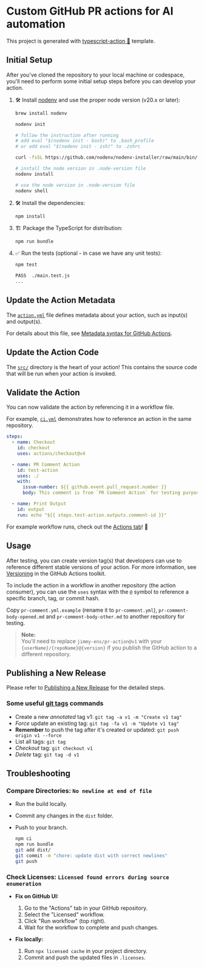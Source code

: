 # Custom GitHub PR actions for AI automation

This project is generated with
[typescript-action 🚀](https://github.com/actions/typescript-action) template.

## Initial Setup

After you've cloned the repository to your local machine or codespace, you'll
need to perform some initial setup steps before you can develop your action.

1. 🛠️ Install [nodenv](https://github.com/nodenv/nodenv) and use the proper node
   version (v20.x or later):

   ```bash
   brew install nodenv

   nodenv init

   # follow the instruction after running
   # add eval "$(nodenv init - bash)" to .bash_profile
   # or add eval "$(nodenv init - zsh)" to .zshrc

   curl -fsSL https://github.com/nodenv/nodenv-installer/raw/main/bin/nodenv-doctor | bash

   # install the node version in .node-version file
   nodenv install

   # use the node version in .node-version file
   nodenv shell
   ```

2. 🛠️ Install the dependencies:

   ```bash
   npm install
   ```

3. 🏗️ Package the TypeScript for distribution:

   ```bash
   npm run bundle
   ```

4. ✅ Run the tests (optional - in case we have any unit tests):

   ```bash
   npm test

   PASS  ./main.test.js
   ...
   ```

## Update the Action Metadata

The [`action.yml`](action.yml) file defines metadata about your action, such as
input(s) and output(s).

For details about this file, see
[Metadata syntax for GitHub Actions](https://docs.github.com/en/actions/creating-actions/metadata-syntax-for-github-actions).

## Update the Action Code

The [`src/`](./src/) directory is the heart of your action! This contains the
source code that will be run when your action is invoked.

## Validate the Action

You can now validate the action by referencing it in a workflow file.

For example, [`ci.yml`](./.github/workflows/ci.yml) demonstrates how to
reference an action in the same repository.

```yaml
steps:
  - name: Checkout
    id: checkout
    uses: actions/checkout@v4

  - name: PR Comment Action
    id: test-action
    uses: ./
    with:
      issue-number: ${{ github.event.pull_request.number }}
      body: This comment is from `PR Comment Action` for testing purposes.

  - name: Print Output
    id: output
    run: echo "${{ steps.test-action.outputs.comment-id }}"
```

For example workflow runs, check out the
[Actions tab](https://github.com/jimmy-ens/pr-action/actions)! 🚀

## Usage

After testing, you can create version tag(s) that developers can use to
reference different stable versions of your action. For more information, see
[Versioning](https://github.com/actions/toolkit/blob/master/docs/action-versioning.md)
in the GitHub Actions toolkit.

To include the action in a workflow in another repository (the action consumer),
you can use the `uses` syntax with the `@` symbol to reference a specific
branch, tag, or commit hash.

Copy `pr-comment.yml.example` (rename it to `pr-comment.yml`),
`pr-comment-body-opened.md` and `pr-comment-body-other.md` to another repository
for testing.

> **Note:**  
> You'll need to replace `jimmy-ens/pr-action@v1` with your
> `{userName}/{repoName}@{version}` if you publish the GitHub action to a
> different repository.

## Publishing a New Release

Please refer to
[Publishing a New Release](https://github.com/actions/typescript-action?tab=readme-ov-file#publishing-a-new-release)
for the detailed steps.

### Some useful [git tags](https://www.atlassian.com/git/tutorials/inspecting-a-repository/git-tag) commands

- Create a new _annotated_ tag v1: `git tag -a v1 -m "Create v1 tag"`
- _Force_ update an existing tag: `git tag -fa v1 -m "Update v1 tag"`
- **Remember** to push the tag after it's created or updated:
  `git push origin v1 --force`
- List all tags: `git tag`
- _Checkout_ tag: `git checkout v1`
- _Delete_ tag: `git tag -d v1`

## Troubleshooting

### Compare Directories: `No newline at end of file`

- Run the build locally.
- Commit any changes in the `dist` folder.
- Push to your branch.

  ```bash
  npm ci
  npm run bundle
  git add dist/
  git commit -m "chore: update dist with correct newlines"
  git push
  ```

### Check Licenses: `Licensed found errors during source enumeration`

- **Fix on GitHub UI:**

  1. Go to the "Actions" tab in your GitHub repository.
  2. Select the "Licensed" workflow.
  3. Click "Run workflow" (top right).
  4. Wait for the workflow to complete and push changes.

- **Fix locally:**
  1. Run `npx licensed cache` in your project directory.
  2. Commit and push the updated files in `.licenses`.
